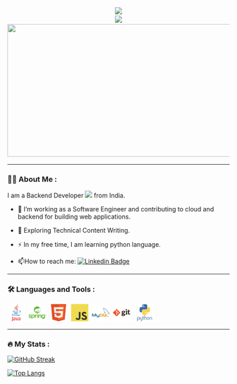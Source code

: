 <div id="header" align="center">
  <img src="https://media.giphy.com/media/M9gbBd9nbDrOTu1Mqx/giphy.gif" width="100"/>
</div>
<!-- <div id="badges">
  <a href="https://www.linkedin.com/in/abhijeet-waikar-13297840/">
    <img src="https://img.shields.io/badge/LinkedIn-blue?style=for-the-badge&logo=linkedin&logoColor=white" alt="LinkedIn Badge"/>
  </a>
  <a href="your-youtube-URL">
    <img src="https://img.shields.io/badge/YouTube-red?style=for-the-badge&logo=youtube&logoColor=white" alt="Youtube Badge"/>
  </a> 
  <a href="your-twitter-URL">
    <img src="https://img.shields.io/badge/Twitter-blue?style=for-the-badge&logo=twitter&logoColor=white" alt="Twitter Badge"/>
  </a> 
</div>-->

<!-- <img src="https://komarev.com/ghpvc/?username=your-github-username&style=flat-square&color=blue" alt=""/> -->
<div id ="visit_count" align="center">
<a href="https://visitcount.itsvg.in">
  <img src="https://visitcount.itsvg.in/api?id=AbhijeetWaikar&label=Profile%20Views&color=0&pretty=false" />
</a>
</div>

<div align="center">
  <img src="https://media.giphy.com/media/dWesBcTLavkZuG35MI/giphy.gif" width="600" height="300"/>
</div>

---

### :man_technologist: About Me :
I am a Backend Developer <img src="https://media.giphy.com/media/WUlplcMpOCEmTGBtBW/giphy.gif" width="30"> from India.
- :telescope: I’m working as a Software Engineer and contributing to cloud and backend for building web applications.

- :seedling: Exploring Technical Content Writing.

- :zap: In my free time, I am learning python language.

- :mailbox:How to reach me: [![Linkedin Badge](https://img.shields.io/badge/-Abhijeet-blue?style=flat&logo=Linkedin&logoColor=white)](https://www.linkedin.com/in/abhijeet-waikar-13297840/)

---

### :hammer_and_wrench: Languages and Tools :
<div>
  <img src="https://github.com/devicons/devicon/blob/master/icons/java/java-original-wordmark.svg" title="Java" alt="Java" width="40" height="40"/>&nbsp;
  <img src="https://github.com/devicons/devicon/blob/master/icons/spring/spring-original-wordmark.svg" title="Spring" alt="Spring" width="40" height="40"/>&nbsp;
  <img src="https://github.com/devicons/devicon/blob/master/icons/html5/html5-original.svg" title="HTML5" alt="HTML" width="40" height="40"/>&nbsp;
  <img src="https://github.com/devicons/devicon/blob/master/icons/javascript/javascript-original.svg" title="JavaScript" alt="JavaScript" width="40" height="40"/>&nbsp;
  <img src="https://github.com/devicons/devicon/blob/master/icons/mysql/mysql-original-wordmark.svg" title="MySQL"  alt="MySQL" width="40" height="40"/>&nbsp;
  <img src="https://github.com/devicons/devicon/blob/master/icons/git/git-original-wordmark.svg" title="Git" **alt="Git" width="40" height="40"/> &nbsp;
  <img src="https://github.com/devicons/devicon/blob/master/icons/python/python-original-wordmark.svg" title="Python" **alt="Python" width="40" height="40"/> 
</div>

---

### :fire: My Stats :

[![GitHub Streak](http://github-readme-streak-stats.herokuapp.com?user=abhijeet-waikar&theme=dark&background=000000)](https://git.io/streak-stats)

[![Top Langs](https://github-readme-stats.vercel.app/api/top-langs/?username=abhijeet-waikar&layout=compact&theme=vision-friendly-dark)](https://github.com/anuraghazra/github-readme-stats)
